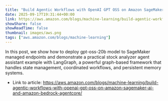 ```yaml
---
title: "Build Agentic Workflows with OpenAI GPT OSS on Amazon SageMaker AI and Amazon Bedrock AgentCore"
date: 2025-09-17T19:31:44+00:00
link: https://aws.amazon.com/blogs/machine-learning/build-agentic-workflows-with-openai-gpt-oss-on-amazon-sagemaker-ai-and-amazon-bedrock-agentcore/
showShare: false
showReadTime: false
thumbnail: images/aws.png
tags: ["aws.amazon.com/blogs/machine-learning"]
---
```

In this post, we show how to deploy gpt-oss-20b model to SageMaker managed endpoints and demonstrate a practical stock analyzer agent assistant example with LangGraph, a powerful graph-based framework that handles state management, coordinated workflows, and persistent memory systems.

- Link to article: https://aws.amazon.com/blogs/machine-learning/build-agentic-workflows-with-openai-gpt-oss-on-amazon-sagemaker-ai-and-amazon-bedrock-agentcore/